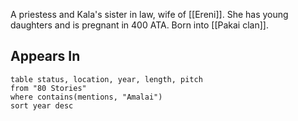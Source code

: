 A priestess and Kala's sister in law, wife of [[Ereni]]. She has young daughters and is pregnant in 400 ATA. Born into [[Pakai clan]]. 
## Appears In

```dataview
table status, location, year, length, pitch
from "80 Stories"
where contains(mentions, "Amalai")
sort year desc
```